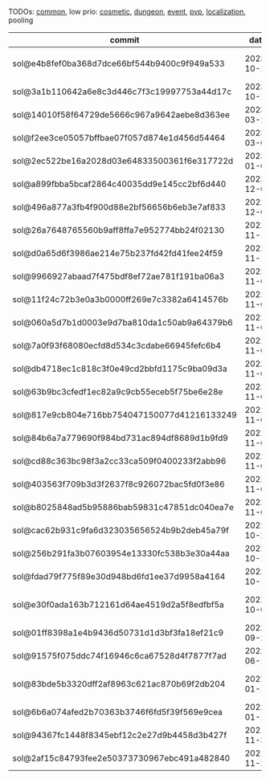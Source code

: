 TODOs: [common](TODO.md), low prio: [cosmetic](TODO_cosmetic.md), [dungeon](TODO_dungeon.md), [event](TODO_event.md), [pvp](TODO_pvp.md), [localization](TODO_localization.md), pooling

| commit       | date       | done | todo / comment |
|--------------|------------|------|----------------|
| sol@e4b8fef0ba368d7dce66bf544b9400c9f949a533 | 2023-10-12 |      | verify/rework SQL script (also see sol@98ac3b4787a3786995cd61f0906db3c5af8b7706); verify pools & spawn locations |
| sol@3a1b110642a6e8c3d446c7f3c19997753a44d17c | 2023-10-10 |      | verify/rework SQL script; verify pools & spawn locations |
| sol@14010f58f64729de5666c967a9642aebe8d363ee | 2023-03-20 |      | verify/rework SQL script; verify pools & spawn locations |
| sol@f2ee3ce05057bffbae07f057d874e1d456d54464 | 2023-03-01 |      | verify/rework SQL script; verify pool & spawn locations |
| sol@2ec522be16a2028d03e64833500361f6e317722d | 2023-01-04 |      | verify/rework SQL script; verify pools & spawn locations |
| sol@a899fbba5bcaf2864c40035dd9e145cc2bf6d440 | 2022-12-06 |      | verify/rework SQL script; verify pools & spawn locations |
| sol@496a877a3fb4f900d88e2bf56656b6eb3e7af833 | 2022-12-02 |      | verify/rework SQL script; verify pools & spawn locations |
| sol@26a7648765560b9aff8ffa7e952774bb24f02130 | 2022-11-12 |      | verify changes |
| sol@d0a65d6f3986ae214e75b237fd42fd41fee24f59 | 2022-11-12 |      | verify/rework SQL script; verify pools & spawn locations |
| sol@9966927abaad7f475bdf8ef72ae781f191ba06a3 | 2022-11-08 |      | verify/rework SQL script; verify pools & spawn locations |
| sol@11f24c72b3e0a3b0000ff269e7c3382a6414576b | 2022-11-03 |      | verify/rework SQL script; verify pools & spawn locations |
| sol@060a5d7b1d0003e9d7ba810da1c50ab9a64379b6 | 2022-11-03 |      | verify/rework SQL script; verify pools & spawn locations |
| sol@7a0f93f68080ecfd8d534c3cdabe66945fefc6b4 | 2022-11-03 |      | verify/rework SQL script; verify pools & spawn locations |
| sol@db4718ec1c818c3f0e49cd2bbfd1175c9ba09d3a | 2022-11-03 |      | verify/rework SQL script; verify pools & spawn locations |
| sol@63b9bc3cfedf1ec82a9c9cb55eceb5f75be6e28e | 2022-11-03 |      | verify/rework SQL script; verify pools & spawn locations |
| sol@817e9cb804e716bb754047150077d41216133249 | 2022-11-03 |      | verify/rework SQL script; verify pools & spawn locations |
| sol@84b6a7a779690f984bd731ac894df8689d1b9fd9 | 2022-11-03 |      | verify/rework SQL script; verify pools & spawn locations |
| sol@cd88c363bc98f3a2cc33ca509f0400233f2abb96 | 2022-11-02 |      | verify/rework SQL script; verify pools, spawn locations & WP paths |
| sol@403563f709b3d3f2637f8c926072bac5fd0f3e86 | 2022-11-02 |      | verify/rework SQL script; verify pools & spawn locations |
| sol@b8025848ad5b95886bab59831c47851dc040ea7e | 2022-11-01 |      | verify/rework SQL script; verify pools & spawn locations |
| sol@cac62b931c9fa6d323035656524b9b2deb45a79f | 2022-10-20 |      | verify/rework SQL script; verify pools & spawn locations |
| sol@256b291fa3b07603954e13330fc538b3e30a44aa | 2022-10-15 |      | verify/rework SQL script; verify pools & spawn locations |
| sol@fdad79f775f89e30d948bd6fd1ee37d9958a4164 | 2022-10-15 |      | verify/rework SQL script; verify pools & spawn locations |
| sol@e30f0ada163b712161d64ae4519d2a5f8edfbf5a | 2022-10-07 |      | verify/rework SQL script (also see sol@d50aa178d832949f2ce14b617a92af4ee36c58e8); verify pools & spawn locations |
| sol@01ff8398a1e4b9436d50731d1d3bf3fa18ef21c9 | 2022-09-22 |      | verify/rework SQL script; verify pools & spawn locations |
| sol@91575f075ddc74f16946c6ca67528d4f7877f7ad | 2022-06-18 |      | verify/rework SQL script; verify pools & spawn locations |
| sol@83bde5b3320dff2af8963c621ac870b69f2db204 | 2022-01-15 |      | verify/rework SQL script (also see sol@3594148343f3193986fcb55dc3831d280234bf9d); verify pools & spawn locations |
| sol@6b6a074afed2b70363b3746f6fd5f39f569e9cea | 2022-01-10 |      | verify/rework SQL script; verify pools & spawn locations |
| sol@94367fc1448f8345ebf12c2e27d9b4458d3b427f | 2021-11-30 |      | verify/rework SQL script; verify pools & spawn locations |
| sol@2af15c84793fee2e50373730967ebc491a482840 | 2021-11-29 |      | verify/rework SQL script; verify pools & spawn locations |
